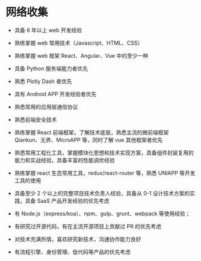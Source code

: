 # 网络收集

- 具备 6 年以上 web 开发经验
- 熟练掌握 web 常用技术（Javascript、HTML、CSS）
- 熟练掌握 web 框架 React、Angular、Vue 中的至少一种
- 具备 Python 服务端能力者优先
- 熟悉 Plotly Dash 者优先
- 具有 Android APP 开发经验者优先
- 熟悉常用的应用层通信协议
- 熟悉前端安全技术

- 熟练掌握 React 前端框架，了解技术底层，熟悉主流的微前端框架 Qiankun、无界、MicroAPP 等，同时了解 vue 其他框架者优先
- 熟悉常用工程化工具，掌握模块化思想和技术实现方案，具备组件封装复用的能力和实战经验，具备丰富的性能调优经验
- 熟练掌握 react 生态常用工具，redux/react-router 等，熟悉 UNIAPP 等开发工具的使用
- 具备至少 2 个以上的完整项目技术负责人经验，具备从 0-1 设计技术方案的实践，具备 SaaS 产品开发经验的优先考虑
- 有 Node.js（express/koa）、npm、gulp、grunt、webpack 等使用经验；
- 有研究过开源代码，有在主流开源项目上贡献过 PR 的优先考虑
- 对技术充满热情，喜欢研究新技术，沟通协作能力良好
- 有流程引擎、身份管理、低代码等产品的优先考虑
